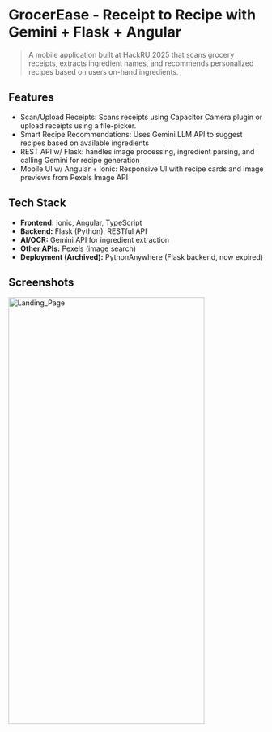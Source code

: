 # GrocerEase - Receipt to Recipe with Gemini + Flask + Angular
> A mobile application built at HackRU 2025 that scans grocery receipts, extracts ingredient names, and recommends personalized recipes based on users on-hand ingredients.

## Features
- Scan/Upload Receipts: Scans receipts using Capacitor Camera plugin or upload receipts using a file-picker.
- Smart Recipe Recommendations: Uses Gemini LLM API to suggest recipes based on available ingredients
- REST API w/ Flask: handles image processing, ingredient parsing, and calling Gemini for recipe generation
- Mobile UI w/ Angular + Ionic: Responsive UI with recipe cards and image previews from Pexels Image API

## Tech Stack
- **Frontend:** Ionic, Angular, TypeScript  
- **Backend:** Flask (Python), RESTful API  
- **AI/OCR:** Gemini API for ingredient extraction  
- **Other APIs:** Pexels (image search)  
- **Deployment (Archived):** PythonAnywhere (Flask backend, now expired)

## Screenshots
<img width="387" height="841" alt="Landing_Page" src="https://github.com/user-attachments/assets/9947454a-0974-4f3b-9a34-5b8adab71c71" />
